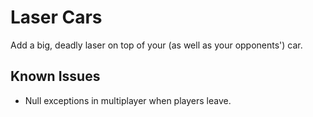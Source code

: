# Laser Cars

Add a big, deadly laser on top of your (as well as your opponents') car.

## Known Issues

- Null exceptions in multiplayer when players leave.
